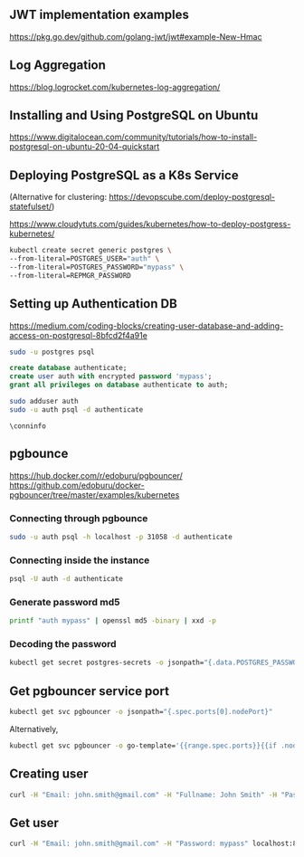 ## JWT implementation examples

https://pkg.go.dev/github.com/golang-jwt/jwt#example-New-Hmac


## Log Aggregation

https://blog.logrocket.com/kubernetes-log-aggregation/

## Installing and Using PostgreSQL on Ubuntu

https://www.digitalocean.com/community/tutorials/how-to-install-postgresql-on-ubuntu-20-04-quickstart

## Deploying PostgreSQL as a K8s Service

(Alternative for clustering: https://devopscube.com/deploy-postgresql-statefulset/)

https://www.cloudytuts.com/guides/kubernetes/how-to-deploy-postgress-kubernetes/

```bash
kubectl create secret generic postgres \
--from-literal=POSTGRES_USER="auth" \
--from-literal=POSTGRES_PASSWORD="mypass" \
--from-literal=REPMGR_PASSWORD
```

## Setting up Authentication DB

https://medium.com/coding-blocks/creating-user-database-and-adding-access-on-postgresql-8bfcd2f4a91e

```bash
sudo -u postgres psql
```

```sql
create database authenticate;
create user auth with encrypted password 'mypass';
grant all privileges on database authenticate to auth;
```

```bash
sudo adduser auth
sudo -u auth psql -d authenticate
```

```postgres
\conninfo
```

## pgbounce

https://hub.docker.com/r/edoburu/pgbouncer/
https://github.com/edoburu/docker-pgbouncer/tree/master/examples/kubernetes

### Connecting through pgbounce

```bash
sudo -u auth psql -h localhost -p 31058 -d authenticate
```

### Connecting inside the instance

```bash
psql -U auth -d authenticate
```

### Generate password md5

```bash
printf "auth mypass" | openssl md5 -binary | xxd -p
```

### Decoding the password

```bash
kubectl get secret postgres-secrets -o jsonpath="{.data.POSTGRES_PASSWORD}" | base64 --decode
```

## Get pgbouncer service port

```bash
kubectl get svc pgbouncer -o jsonpath="{.spec.ports[0].nodePort}"
```

Alternatively,

```bash
kubectl get svc pgbouncer -o go-template='{{range.spec.ports}}{{if .nodePort}}{{.nodePort}}{{"\n"}}{{end}}{{end}}'
```

## Creating user

```bash
curl -H "Email: john.smith@gmail.com" -H "Fullname: John Smith" -H "Password: mypass" -H "Role: admin" -H "Username: johns" localhost:8080/signup
```

## Get user

```bash
curl -H "Email: john.smith@gmail.com" -H "Password: mypass" localhost:8080/getuser
```
